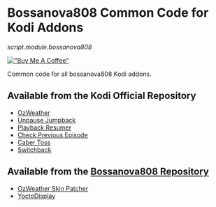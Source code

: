 
Bossanova808 Common Code for Kodi Addons
===================================

_script.module.bossanova808_

[!["Buy Me A Coffee"](https://www.buymeacoffee.com/assets/img/custom_images/orange_img.png)](https://www.buymeacoffee.com/bossanova808)


Common code for all bossanova808 Kodi addons.

## Available from the Kodi Official Repository

* [OzWeather](https://kodi.wiki/view/Add-on:Oz_Weather)
* [Unpause Jumpback](https://kodi.wiki/view/Add-on:Unpause_Jumpback)
* [Playback Resumer](https://kodi.wiki/view/Add-on:Kodi_Playback_Resumer)
* [Check Previous Episode](https://kodi.wiki/view/Add-on:XBMC_Check_Previous_Episode)
* [Caber Toss](https://kodi.wiki/view/Add-on:Caber_Toss)
* [Switchback](https://kodi.wiki/view/Add-on:Switchback)


## Available from the [Bossanova808 Repository](https://github.com/bossanova808/repository.bossanova808)

* [OzWeather Skin Patcher](https://github.com/bossanova808/repository.bossanova808)
* [YoctoDisplay](https://github.com/bossanova808/repository.bossanova808)








